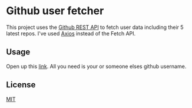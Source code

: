 # Github user fetcher

This project uses the [Github REST API](https://docs.github.com/en/rest) to fetch user data including their 5 latest repos. I've used [Axios](https://github.com/axios/axios) instead of the Fetch API. 

## Usage

Open up this [link](https://warmjuly.github.io/github-user-fetcher/). All you need is your or someone elses github username. 

## License
[MIT](https://choosealicense.com/licenses/mit/)
